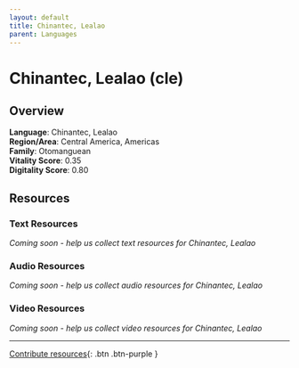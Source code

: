 ```yaml
---
layout: default
title: Chinantec, Lealao
parent: Languages
---
```


# Chinantec, Lealao (cle)

## Overview

**Language**: Chinantec, Lealao  
**Region/Area**: Central America, Americas  
**Family**: Otomanguean  
**Vitality Score**: 0.35  
**Digitality Score**: 0.80  

## Resources

### Text Resources
*Coming soon - help us collect text resources for Chinantec, Lealao*

### Audio Resources
*Coming soon - help us collect audio resources for Chinantec, Lealao*

### Video Resources
*Coming soon - help us collect video resources for Chinantec, Lealao*

---

[Contribute resources](https://fairtrain.github.io/){: .btn .btn-purple }
